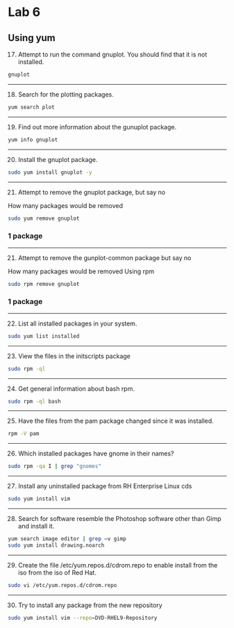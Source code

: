# Lab 6

## **Using yum**

17. Attempt to run the command gnuplot. You should find that it is not installed.

```bash
gnuplot
```

---

18. Search for the plotting packages.

```bash
yum search plot
```

---

19. Find out more information about the gunuplot package.

```bash
yum info gnuplot
```

---

20. Install the gnuplot package.

```bash
sudo yum install gnuplot -y
```

---

21. Attempt to remove the gnuplot package, but say no

How many packages would be removed

```bash
sudo yum remove gnuplot
```

### **1 package**

---

21. Attempt to remove the gunplot-common package but say no

How many packages would be removed Using rpm

```bash
sudo rpm remove gnuplot
```

### **1 package**

---

22. List all installed packages in your system.

```bash
sudo yum list installed
```

---

23. View the files in the initscripts package

```bash
sudo rpm -ql
```

---

24. Get general information about bash rpm.

```bash
sudo rpm -ql bash
```

---

25. Have the files from the pam package changed since it was installed.

```bash
rpm -V pam
```

---

26. Which installed packages have gnome in their names?

```bash
sudo rpm -qa I | grep "gnomes"
```

---

27. Install any uninstalled package from RH Enterprise Linux cds

```bash
sudo yum install vim
```

---

28. Search for software resemble the Photoshop software other than Gimp and install it.

```bash
yum search image editor | grep —v gimp
sudo yum install drawing.noarch
```

---

29. Create the file /etc/yum.repos.d/cdrom.repo to enable install from the iso from the iso of Red Hat.

```bash
sudo vi /etc/yum.repos.d/cdrom.repo
```

---

30. Try to install any package from the new repository

```bash
sudo yum install vim --repo=DVD-RHEL9-Repository
```